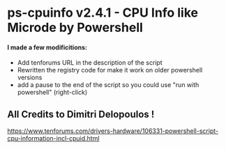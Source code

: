 # ps-cpuinfo v2.4.1 - CPU Info like Microde by Powershell

#### I made a few modificitions:
- Add tenforums URL in the description of the script
- Rewritten the registry code for make it work on older powershell versions
- add a pause to the end of the script so you could use "run with powershell" (right-click)

## All Credits to Dimitri Delopoulos !
https://www.tenforums.com/drivers-hardware/106331-powershell-script-cpu-information-incl-cpuid.html
